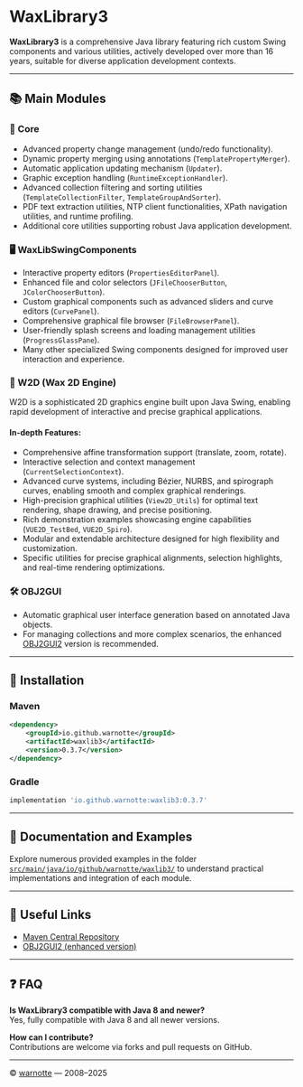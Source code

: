 # WaxLibrary3

**WaxLibrary3** is a comprehensive Java library featuring rich custom Swing components and various utilities, actively developed over more than 16 years, suitable for diverse application development contexts.

---

## 📚 Main Modules

### 🌟 Core

- Advanced property change management (undo/redo functionality).
- Dynamic property merging using annotations (`TemplatePropertyMerger`).
- Automatic application updating mechanism (`Updater`).
- Graphic exception handling (`RuntimeExceptionHandler`).
- Advanced collection filtering and sorting utilities (`TemplateCollectionFilter`, `TemplateGroupAndSorter`).
- PDF text extraction utilities, NTP client functionalities, XPath navigation utilities, and runtime profiling.
- Additional core utilities supporting robust Java application development.

### 🖥 WaxLibSwingComponents

- Interactive property editors (`PropertiesEditorPanel`).
- Enhanced file and color selectors (`JFileChooserButton`, `JColorChooserButton`).
- Custom graphical components such as advanced sliders and curve editors (`CurvePanel`).
- Comprehensive graphical file browser (`FileBrowserPanel`).
- User-friendly splash screens and loading management utilities (`ProgressGlassPane`).
- Many other specialized Swing components designed for improved user interaction and experience.

### 🎨 W2D (Wax 2D Engine)

W2D is a sophisticated 2D graphics engine built upon Java Swing, enabling rapid development of interactive and precise graphical applications.

#### In-depth Features:
- Comprehensive affine transformation support (translate, zoom, rotate).
- Interactive selection and context management (`CurrentSelectionContext`).
- Advanced curve systems, including Bézier, NURBS, and spirograph curves, enabling smooth and complex graphical renderings.
- High-precision graphical utilities (`View2D_Utils`) for optimal text rendering, shape drawing, and precise positioning.
- Rich demonstration examples showcasing engine capabilities (`VUE2D_TestBed`, `VUE2D_Spiro`).
- Modular and extendable architecture designed for high flexibility and customization.
- Specific utilities for precise graphical alignments, selection highlights, and real-time rendering optimizations.

### 🛠 OBJ2GUI

- Automatic graphical user interface generation based on annotated Java objects.
- For managing collections and more complex scenarios, the enhanced [OBJ2GUI2](https://github.com/warnotte/obj2gui2) version is recommended.

---

## 🚀 Installation

### Maven

```xml
<dependency>
    <groupId>io.github.warnotte</groupId>
    <artifactId>waxlib3</artifactId>
    <version>0.3.7</version>
</dependency>
```

### Gradle

```groovy
implementation 'io.github.warnotte:waxlib3:0.3.7'
```

---

## 📖 Documentation and Examples

Explore numerous provided examples in the folder [`src/main/java/io/github/warnotte/waxlib3/`](src/main/java/io/github/warnotte/waxlib3/) to understand practical implementations and integration of each module.

---

## 🔗 Useful Links

- [Maven Central Repository](https://mvnrepository.com/artifact/io.github.warnotte/waxlib3)
- [OBJ2GUI2 (enhanced version)](https://github.com/warnotte/obj2gui2)

---

## ❓ FAQ

**Is WaxLibrary3 compatible with Java 8 and newer?**\
Yes, fully compatible with Java 8 and all newer versions.

**How can I contribute?**\
Contributions are welcome via forks and pull requests on GitHub.

---

© [warnotte](https://github.com/warnotte) — 2008–2025

